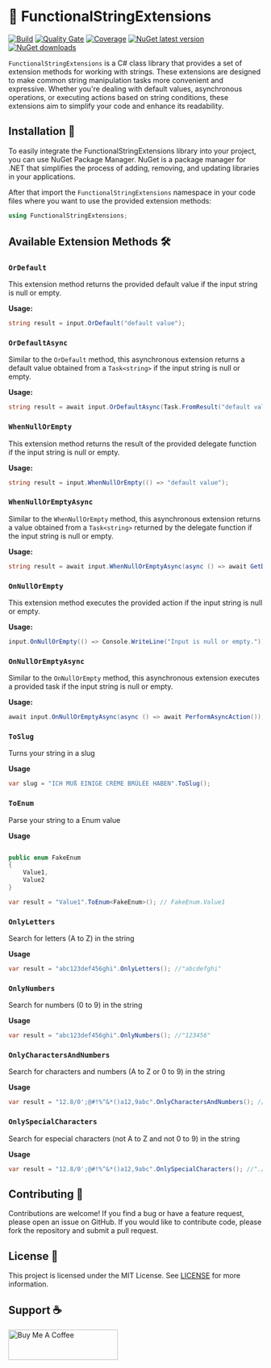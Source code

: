# 🧶 FunctionalStringExtensions

[![Build](https://github.com/ricardotondello/FunctionalStringExtensions/actions/workflows/dotnet.yml/badge.svg?branch=main)](https://github.com/ricardotondello/FunctionalStringExtensions/actions/workflows/dotnet.yml)
[![Quality Gate](https://sonarcloud.io/api/project_badges/measure?project=ricardotondello_FunctionalStringExtensions&metric=alert_status)](https://sonarcloud.io/dashboard?id=ricardotondello_FunctionalStringExtensions)
[![Coverage](https://sonarcloud.io/api/project_badges/measure?project=ricardotondello_FunctionalStringExtensions&metric=coverage)](https://sonarcloud.io/component_measures?id=ricardotondello_FunctionalStringExtensions&metric=coverage)
[![NuGet latest version](https://badgen.net/nuget/v/FunctionalStringExtensions/latest)](https://nuget.org/packages/FunctionalStringExtensions)
[![NuGet downloads](https://img.shields.io/nuget/dt/FunctionalStringExtensions)](https://www.nuget.org/packages/FunctionalStringExtensions)

`FunctionalStringExtensions` is a C# class library that provides a set of extension methods for working with strings. 
These extensions are designed to make common string manipulation tasks more convenient and expressive. 
Whether you're dealing with default values, asynchronous operations, or executing actions based on string conditions,
these extensions aim to simplify your code and enhance its readability.

## Installation 🚀

To easily integrate the FunctionalStringExtensions library into your project, you can use NuGet Package Manager. 
NuGet is a package manager for .NET that simplifies the process of adding, removing, 
and updating libraries in your applications.

After that import the `FunctionalStringExtensions` namespace in your code files where you want to use the provided extension methods:

```csharp
using FunctionalStringExtensions;
```

## Available Extension Methods 🛠️

### `OrDefault`

This extension method returns the provided default value if the input string is null or empty.

**Usage:**
```csharp
string result = input.OrDefault("default value");
```

### `OrDefaultAsync`

Similar to the `OrDefault` method, this asynchronous extension returns a default value obtained from a `Task<string>` if the input string is null or empty.

**Usage:**
```csharp
string result = await input.OrDefaultAsync(Task.FromResult("default value"));
```

### `WhenNullOrEmpty`

This extension method returns the result of the provided delegate function if the input string is null or empty.

**Usage:**
```csharp
string result = input.WhenNullOrEmpty(() => "default value");
```

### `WhenNullOrEmptyAsync`

Similar to the `WhenNullOrEmpty` method, this asynchronous extension returns a value obtained from a `Task<string>` returned by the delegate function if the input string is null or empty.

**Usage:**
```csharp
string result = await input.WhenNullOrEmptyAsync(async () => await GetDefaultValueAsync());
```

### `OnNullOrEmpty`

This extension method executes the provided action if the input string is null or empty.

**Usage:**
```csharp
input.OnNullOrEmpty(() => Console.WriteLine("Input is null or empty."));
```

### `OnNullOrEmptyAsync`

Similar to the `OnNullOrEmpty` method, this asynchronous extension executes a provided task if the input string is null or empty.

**Usage:**
```csharp
await input.OnNullOrEmptyAsync(async () => await PerformAsyncAction());
```

### `ToSlug`

Turns your string in a slug

**Usage**
```csharp
var slug = "ICH MUß EINIGE CRÈME BRÛLÉE HABEN".ToSlug();
```

### `ToEnum`

Parse your string to a Enum value

**Usage**
```csharp

public enum FakeEnum
{
    Value1,
    Value2
}

var result = "Value1".ToEnum<FakeEnum>(); // FakeEnum.Value1
```

### `OnlyLetters`

Search for letters (A to Z) in the string

**Usage**
```csharp
var result = "abc123def456ghi".OnlyLetters(); //"abcdefghi"
```

### `OnlyNumbers`

Search for numbers (0 to 9) in the string

**Usage**
```csharp
var result = "abc123def456ghi".OnlyNumbers(); //"123456"
```

### `OnlyCharactersAndNumbers`

Search for characters and numbers (A to Z or 0 to 9) in the string

**Usage**
```csharp
var result = "12.8/0';@#!%^&*()a12,9abc".OnlyCharactersAndNumbers(); //"1280a129abc"
```

### `OnlySpecialCharacters`

Search for especial characters (not A to Z and not 0 to 9) in the string

**Usage**
```csharp
var result = "12.8/0';@#!%^&*()a12,9abc".OnlySpecialCharacters(); //"./';@#!%^&*(),"
```

## Contributing 👥

Contributions are welcome! If you find a bug or have a feature request, please open an issue on GitHub.
If you would like to contribute code, please fork the repository and submit a pull request.

## License 📄

This project is licensed under the MIT License.
See [LICENSE](https://github.com/ricardotondello/FunctionalStringExtensions/blob/main/LICENSE) for more information.

## Support ☕

<a href="https://www.buymeacoffee.com/ricardotondello" target="_blank"><img src="https://cdn.buymeacoffee.com/buttons/v2/default-yellow.png" alt="Buy Me A Coffee" style="height: 60px !important;width: 217px !important;" ></a>
